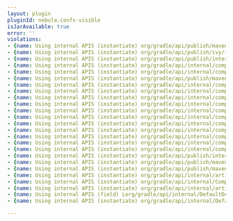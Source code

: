 ```yaml
---
layout: plugin
pluginId: nebula.confs-visible
isJarAvailable: true
error: ''
violations:
- {name: Using internal APIS (instantiate) org/gradle/api/publish/maven/internal/publication/DefaultMavenPublication}
- {name: Using internal APIS (instantiate) org/gradle/api/publish/ivy/internal/publication/DefaultIvyPublication}
- {name: Using internal APIS (instantiate) org/gradle/api/publish/internal/DefaultPublishingExtension}
- {name: Using internal APIS (instantiate) org/gradle/api/internal/component/Usage}
- {name: Using internal APIS (instantiate) org/gradle/api/internal/component/Usage}
- {name: Using internal APIS (instantiate) org/gradle/api/publish/maven/internal/publication/MavenPublicationInternal}
- {name: Using internal APIS (instantiate) org/gradle/api/internal/component/Usage}
- {name: Using internal APIS (instantiate) org/gradle/api/internal/component/Usage}
- {name: Using internal APIS (instantiate) org/gradle/api/internal/component/Usage}
- {name: Using internal APIS (instantiate) org/gradle/api/internal/component/Usage}
- {name: Using internal APIS (instantiate) org/gradle/api/internal/component/Usage}
- {name: Using internal APIS (instantiate) org/gradle/api/internal/component/Usage}
- {name: Using internal APIS (instantiate) org/gradle/api/internal/component/Usage}
- {name: Using internal APIS (instantiate) org/gradle/api/internal/component/Usage}
- {name: Using internal APIS (instantiate) org/gradle/api/internal/component/Usage}
- {name: Using internal APIS (instantiate) org/gradle/api/internal/component/Usage}
- {name: Using internal APIS (instantiate) org/gradle/api/internal/component/Usage}
- {name: Using internal APIS (instantiate) org/gradle/api/publish/internal/DefaultPublishingExtension}
- {name: Using internal APIS (instantiate) org/gradle/api/publish/maven/internal/publication/MavenPublicationInternal}
- {name: Using internal APIS (instantiate) org/gradle/api/publish/maven/internal/publication/MavenPublicationInternal}
- {name: Using internal APIS (instantiate) org/gradle/api/internal/artifacts/DefaultDependencySet}
- {name: Using internal APIS (instantiate) org/gradle/api/internal/CompositeDomainObjectSet}
- {name: Using internal APIS (instantiate) org/gradle/api/internal/artifacts/DefaultDependencySet}
- {name: Using internal APIS (field) Lorg/gradle/api/internal/DefaultDomainObjectCollection;}
- {name: Using internal APIS (instantiate) org/gradle/api/internal/DefaultDomainObjectCollection}

---
```

